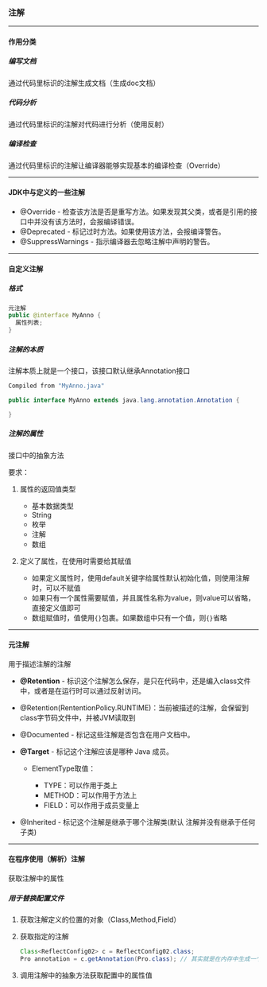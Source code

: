 ### 注解



---

#### 作用分类

##### 编写文档

通过代码里标识的注解生成文档（生成doc文档）

##### 代码分析

通过代码里标识的注解对代码进行分析（使用反射）

##### 编译检查

通过代码里标识的注解让编译器能够实现基本的编译检查（Override）

---

#### JDK中与定义的一些注解

- @Override - 检查该方法是否是重写方法。如果发现其父类，或者是引用的接口中并没有该方法时，会报编译错误。
- @Deprecated - 标记过时方法。如果使用该方法，会报编译警告。
- @SuppressWarnings - 指示编译器去忽略注解中声明的警告。



---

#### 自定义注解

##### 格式

```java
元注解
public @interface MyAnno {
  属性列表;
}
```



##### 注解的本质

注解本质上就是一个接口，该接口默认继承Annotation接口

```java
Compiled from "MyAnno.java"

public interface MyAnno extends java.lang.annotation.Annotation {

}
```



##### 注解的属性

接口中的抽象方法

要求：

1. 属性的返回值类型
   - 基本数据类型
   - String
   - 枚举
   - 注解
   - 数组

2. 定义了属性，在使用时需要给其赋值
   - 如果定义属性时，使用default关键字给属性默认初始化值，则使用注解时，可以不赋值
   - 如果只有一个属性需要赋值，并且属性名称为value，则value可以省略，直接定义值即可
   - 数组赋值时，值使用`{}`包裹。如果数组中只有一个值，则`{}`省略



---

#### 元注解

用于描述注解的注解



- **@Retention** - 标识这个注解怎么保存，是只在代码中，还是编入class文件中，或者是在运行时可以通过反射访问。
- @Retention(RententionPolicy.RUNTIME)：当前被描述的注解，会保留到class字节码文件中，并被JVM读取到



- @Documented - 标记这些注解是否包含在用户文档中。

- **@Target** - 标记这个注解应该是哪种 Java 成员。

  - ElementType取值：

    - TYPE：可以作用于类上
    - METHOD：可以作用于方法上
    - FIELD：可以作用于成员变量上

    

- @Inherited - 标记这个注解是继承于哪个注解类(默认 注解并没有继承于任何子类)



---

#### 在程序使用（解析）注解

获取注解中的属性

##### 用于替换配置文件

1. 获取注解定义的位置的对象（Class,Method,Field）

2. 获取指定的注解

   ```java
   Class<ReflectConfig02> c = ReflectConfig02.class;
   Pro annotation = c.getAnnotation(Pro.class); // 其实就是在内存中生成一个该注解接口的实现类对象
   ```

   

3. 调用注解中的抽象方法获取配置中的属性值


